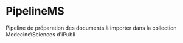 # PipelineMS
Pipeline de préparation des documents à importer dans la collection Medecine\Sciences d'iPubli
